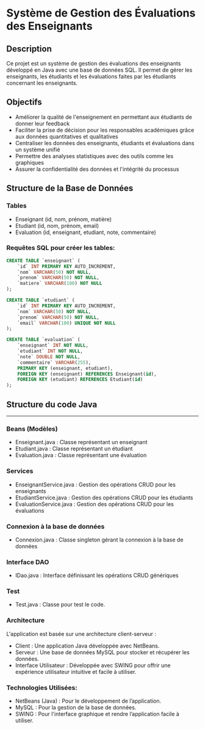  # Système de Gestion des Évaluations des Enseignants
 
## Description
Ce projet est un système de gestion des évaluations des enseignants développé en Java avec une base de données SQL. Il permet de gérer les enseignants, les étudiants et les évaluations faites par les étudiants concernant les enseignants.
## Objectifs
 - Améliorer la qualité de l'enseignement en permettant aux étudiants de donner leur feedback
- Faciliter la prise de décision pour les responsables académiques grâce aux données quantitatives et qualitatives
- Centraliser les données des enseignants, étudiants et évaluations dans un système unifié
- Permettre des analyses statistiques avec des outils comme les graphiques
- Assurer la confidentialité des données et l'intégrité du processus
## Structure de la Base de Données
### Tables

- Enseignant (id, nom, prénom, matière)
- Etudiant (id, nom, prénom, email)
- Evaluation (id, enseignant, etudiant, note, commentaire)

### Requêtes SQL pour créer les tables:
```sql
CREATE TABLE `enseignant` (
    `id` INT PRIMARY KEY AUTO_INCREMENT,
    `nom` VARCHAR(50) NOT NULL,
    `prenom` VARCHAR(50) NOT NULL,
    `matiere` VARCHAR(100) NOT NULL
);

CREATE TABLE `etudiant` (
    `id` INT PRIMARY KEY AUTO_INCREMENT,
    `nom` VARCHAR(50) NOT NULL,
    `prenom` VARCHAR(50) NOT NULL,
    `email` VARCHAR(100) UNIQUE NOT NULL
);

CREATE TABLE `evaluation` (
    `enseignant` INT NOT NULL,
    `etudiant` INT NOT NULL,
    `note` DOUBLE NOT NULL,
    `commentaire` VARCHAR(255),
    PRIMARY KEY (enseignant, etudiant),
    FOREIGN KEY (enseignant) REFERENCES Enseignant(id),
    FOREIGN KEY (etudiant) REFERENCES Etudiant(id)
);
```
## Structure du code Java
---
### Beans (Modèles)

- Enseignant.java : Classe représentant un enseignant
- Etudiant.java : Classe représentant un étudiant
- Evaluation.java : Classe représentant une évaluation

### Services

- EnseignantService.java : Gestion des opérations CRUD pour les enseignants
- EtudiantService.java : Gestion des opérations CRUD pour les étudiants
- EvaluationService.java : Gestion des opérations CRUD pour les évaluations

### Connexion à la base de données
- Connexion.java : Classe singleton gérant la connexion à la base de données
### Interface DAO
- IDao.java : Interface définissant les opérations CRUD génériques
### Test 
- Test.java : Classe pour test le code.
### Architecture
L'application est basée sur une architecture client-serveur :
- Client : Une application Java développée avec NetBeans.
- Serveur : Une base de données MySQL pour stocker et récupérer les données.
- Interface Utilisateur : Développée avec SWING pour offrir une expérience utilisateur intuitive et facile à utiliser.

### Technologies Utilisées:

- NetBeans (Java) : Pour le développement de l’application.
- MySQL : Pour la gestion de la base de données.
- SWING : Pour l'interface graphique et rendre l’application facile à utiliser.
